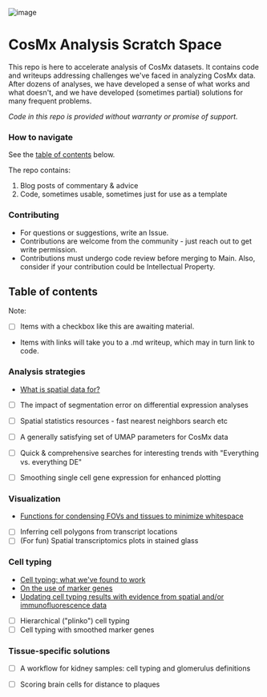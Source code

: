 
![image](https://github.com/Nanostring-Biostats/CosMx-Analysis-Scratch-Space/assets/4357938/24ab79ab-e9c5-486e-9595-68f48797d757)

# CosMx Analysis Scratch Space

This repo is here to accelerate analysis of CosMx datasets. It contains code and
 writeups addressing challenges we've faced in analyzing CosMx data. 
After dozens of analyses, we have developed a sense of what works and what doesn't, 
 and we have developed (sometimes partial) solutions for many frequent problems.

*Code in this repo is provided without warranty or promise of support.*

### How to navigate

See the [table of contents](#table-of-contents) below.

The repo contains:
1. Blog posts of commentary & advice 
2. Code, sometimes usable, sometimes just for use as a template

### Contributing

- For questions or suggestions, write an Issue.
- Contributions are welcome from the community - just reach out to get write permission.
- Contributions must undergo code review before merging to Main. Also, consider if your contribution could be Intellectual Property. 


## Table of contents

Note:
- [ ] Items with a checkbox like this are awaiting material. 
- Items with links will take you to a .md writeup, which may in turn link to code.
 
### Analysis strategies
- [What is spatial data for?](blog/what%20is%20high%20plex%20spatial%20data%20for.md)
- [ ] The impact of segmentation error on differential expression analyses
- [ ] Spatial statistics resources - fast nearest neighbors search etc
- [ ] A generally satisfying set of UMAP parameters for CosMx data
- [ ] Quick & comprehensive searches for interesting trends with "Everything vs. everything DE"
- [ ] Smoothing single cell gene expression for enhanced plotting


### Visualization
- [Functions for condensing FOVs and tissues to minimize whitespace](blog/condensing%20FOVs%20and%20tissues%20in%20XY%20space.md)
- [ ] Inferring cell polygons from transcript locations
- [ ] (For fun) Spatial transcriptomics plots in stained glass 

### Cell typing
- [Cell typing: what we've found to work](blog/cell%20typing%20basics.md)
- [On the use of marker genes](blog/on%20cell%20typing%20with%20marker%20genes.md)
- [Updating cell typing results with evidence from spatial and/or immunofluorescence data](blog/using%20spatial%20context%20to%20improve%20cell%20typing.md)
- [ ] Hierarchical ("plinko") cell typing
- [ ] Cell typing with smoothed marker genes

### Tissue-specific solutions
- [ ] A workflow for kidney samples: cell typing and glomerulus definitions
- [ ] Scoring brain cells for distance to plaques



 

